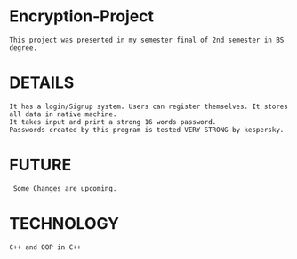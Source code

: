 # Encryption-Project
    This project was presented in my semester final of 2nd semester in BS degree.

# DETAILS
    It has a login/Signup system. Users can register themselves. It stores all data in native machine.
    It takes input and print a strong 16 words password. 
    Passwords created by this program is tested VERY STRONG by kespersky.
    
# FUTURE
     Some Changes are upcoming.
# TECHNOLOGY
    C++ and OOP in C++
